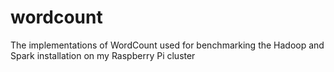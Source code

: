 # wordcount
The implementations of WordCount used for benchmarking the Hadoop and Spark installation on my Raspberry Pi cluster
